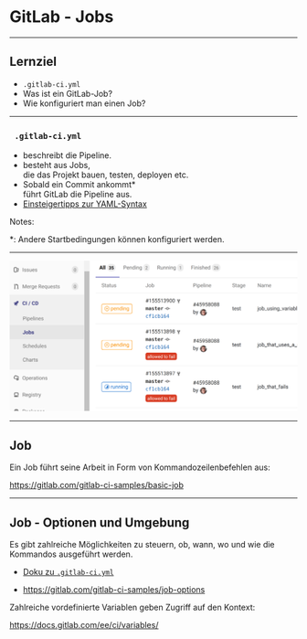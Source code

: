 # GitLab - Jobs

---

## Lernziel

 * `.gitlab-ci.yml`
 * Was ist ein GitLab-Job?
 * Wie konfiguriert man einen Job?

---

### ` .gitlab-ci.yml`

 * beschreibt die Pipeline.
 * besteht aus Jobs,\
   die das Projekt bauen, testen, deployen etc.
 * Sobald ein Commit ankommt*\
   führt GitLab die Pipeline aus.
 * [Einsteigertipps zur YAML-Syntax](https://github.com/Animosity/CraftIRC/wiki/Complete-idiot's-introduction-to-yaml)

Notes:

*: Andere Startbedingungen können konfiguriert werden.


---

![](gitlab-jobs.png)

---

## Job

Ein Job führt seine Arbeit in Form von Kommandozeilenbefehlen aus:

https://gitlab.com/gitlab-ci-samples/basic-job


---

## Job - Optionen und Umgebung

Es gibt zahlreiche Möglichkeiten zu steuern, ob, wann, wo und wie die Kommandos ausgeführt werden.

 * [Doku zu `.gitlab-ci.yml`](https://docs.gitlab.com/ee/ci/yaml/)

 * https://gitlab.com/gitlab-ci-samples/job-options

Zahlreiche vordefinierte Variablen geben Zugriff auf den Kontext:

https://docs.gitlab.com/ee/ci/variables/


